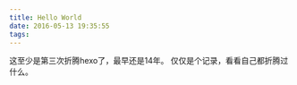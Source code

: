 ```yaml
---
title: Hello World
date: 2016-05-13 19:35:55
tags: 
---
```

这至少是第三次折腾hexo了，最早还是14年。
仅仅是个记录，看看自己都折腾过什么。
